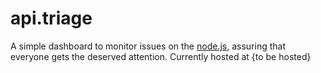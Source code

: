api.triage
==========

A simple dashboard to monitor issues on the [node.js](https://github.com/joyent/node), assuring that everyone gets the deserved attention. Currently hosted at {to be hosted}
